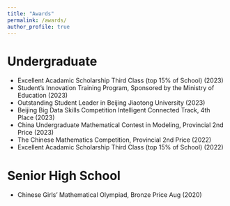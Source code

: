 ```yaml
---
title: "Awards"
permalink: /awards/
author_profile: true
---
```


Undergraduate
======
* Excellent Acadamic Scholarship Third Class (top 15% of School) (2023)
* Student’s Innovation Training Program, Sponsored by the Ministry of Education (2023)
* Outstanding Student Leader in Beijing Jiaotong University (2023)
* Beijing Big Data Skills Competition Intelligent Connected Track, 4th Place (2023)
* China Undergraduate Mathematical Contest in Modeling, Provincial 2nd Price (2023)
* The Chinese Mathematics Competition, Provincial 2nd Price (2022)
* Excellent Acadamic Scholarship Third Class (top 15% of School) (2022)

Senior High School
======
* Chinese Girls’ Mathematical Olympiad, Bronze Price Aug (2020)

  

  

